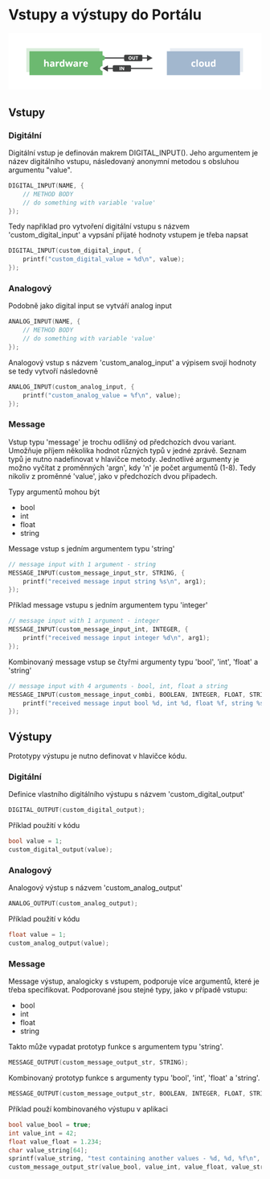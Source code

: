 # Vstupy a výstupy do Portálu

![](../../.gitbook/assets/hw-in-outs-_-porty-na-lince.png)

## Vstupy

### Digitální

Digitální vstup je definován makrem DIGITAL\_INPUT\(\). Jeho argumentem je název digitálního vstupu, následovaný anonymní metodou s obsluhou argumentu "value".

```cpp
DIGITAL_INPUT(NAME, {
    // METHOD BODY
    // do something with variable 'value'
});
```

Tedy například pro vytvoření digitální vstupu s názvem 'custom\_digital\_input' a vypsání přijaté hodnoty vstupem je třeba napsat

```cpp
DIGITAL_INPUT(custom_digital_input, {
    printf("custom_digital_value = %d\n", value);
});
```

### Analogový

Podobně jako digital input se vytváří analog input

```cpp
ANALOG_INPUT(NAME, {
    // METHOD BODY
    // do something with variable 'value'
});
```

Analogový vstup s názvem 'custom\_analog\_input' a výpisem svojí hodnoty se tedy vytvoří následovně

```cpp
ANALOG_INPUT(custom_analog_input, {
    printf("custom_analog_value = %f\n", value);
});
```

### Message

Vstup typu 'message' je trochu odlišný od předchozích dvou variant. Umožňuje příjem několika hodnot různých typů v jedné zprávě. Seznam typů je nutno nadefinovat v hlavičce metody. Jednotlivé argumenty je možno vyčítat z proměnných 'argn', kdy 'n' je počet argumentů \(1-8\). Tedy nikoliv z proměnné 'value', jako v předchozích dvou případech.

Typy argumentů mohou být

* bool
* int
* float
* string

Message vstup s jedním argumentem typu 'string'

```cpp
// message input with 1 argument - string
MESSAGE_INPUT(custom_message_input_str, STRING, {
    printf("received message input string %s\n", arg1);
});
```

Příklad message vstupu s jedním argumentem typu 'integer'

```cpp
// message input with 1 argument - integer
MESSAGE_INPUT(custom_message_input_int, INTEGER, {
    printf("received message input integer %d\n", arg1);
});
```

Kombinovaný message vstup se čtyřmi argumenty typu 'bool', 'int', 'float' a 'string'

```cpp
// message input with 4 arguments - bool, int, float a string
MESSAGE_INPUT(custom_message_input_combi, BOOLEAN, INTEGER, FLOAT, STRING {
    printf("received message input bool %d, int %d, float %f, string %s\n", arg1, arg2, arg3, arg4);
});
```

## Výstupy

Prototypy výstupu je nutno definovat v hlavičce kódu.

### Digitální

Definice vlastního digitálního výstupu s názvem 'custom\_digital\_output'

```cpp
DIGITAL_OUTPUT(custom_digital_output);
```

Příklad použití v kódu

```cpp
bool value = 1;
custom_digital_output(value);
```

### Analogový

Analogový výstup s názvem 'custom\_analog\_output'

```cpp
ANALOG_OUTPUT(custom_analog_output);
```

Příklad použití v kódu

```cpp
float value = 1;
custom_analog_output(value);
```

### Message

Message výstup, analogicky s vstupem, podporuje více argumentů, které je třeba specifikovat. Podporované jsou stejné typy, jako v případě vstupu:

* bool
* int
* float
* string

Takto může vypadat prototyp funkce s argumentem typu 'string'.

```cpp
MESSAGE_OUTPUT(custom_message_output_str, STRING);
```

Kombinovaný prototyp funkce s argumenty typu 'bool', 'int', 'float' a 'string'.

```cpp
MESSAGE_OUTPUT(custom_message_output_str, BOOLEAN, INTEGER, FLOAT, STRING);
```

Příklad použí kombinovaného výstupu v aplikaci

```cpp
bool value_bool = true;
int value_int = 42;
float value_float = 1.234;
char value_string[64];
sprintf(value_string, "test containing another values - %d, %d, %f\n", value_bool, value_int, value_float);
custom_message_output_str(value_bool, value_int, value_float, value_string);
```


